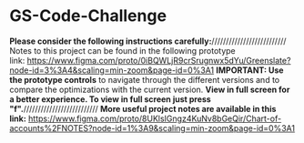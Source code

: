 # GS-Code-Challenge
**Please consider the following instructions carefully:**//////////////////////////
Notes to this project can be found in the following prototype link: https://www.figma.com/proto/0iBQWLjR9crSrugnwx5dYu/Greenslate?node-id=3%3A4&scaling=min-zoom&page-id=0%3A1
**IMPORTANT: Use the prototype controls** to navigate through the different versions and to compare the optimizations with the current version.
**View in full screen for a better experience. To view in full screen just press "f".**//////////////////////////
**More useful project notes are available in this link:** https://www.figma.com/proto/8UKlsIGngz4KuNv8bGeQir/Chart-of-accounts%2FNOTES?node-id=1%3A9&scaling=min-zoom&page-id=0%3A1
